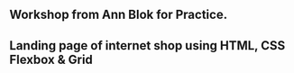 
## Workshop from Ann Blok for Practice.
## Landing page of internet shop using HTML, CSS Flexbox & Grid
##
